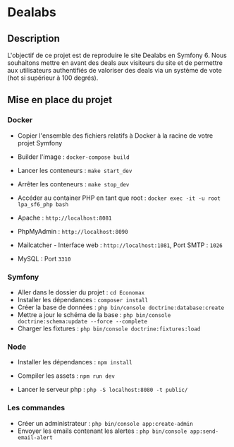 # Dealabs

## Description

L'objectif de ce projet est de reproduire le site Dealabs en Symfony 6. Nous souhaitons mettre en avant des deals aux visiteurs du site et de permettre aux utilisateurs authentifiés de valoriser des deals via un système de vote (hot si supérieur à 100
degrés).

## Mise en place du projet


### Docker
*  Copier l'ensemble des fichiers relatifs à Docker à la racine de votre projet Symfony

*  Builder l'image : `docker-compose build`
*  Lancer les conteneurs : `make start_dev`
*  Arrêter les conteneurs : `make stop_dev`
*  Accéder au container PHP en tant que root : `docker exec -it -u root lpa_sf6_php bash`

*  Apache : `http://localhost:8081`
*  PhpMyAdmin : `http://localhost:8090`
*  Mailcatcher - Interface web : `http://localhost:1081`, Port SMTP : `1026`
*  MySQL : Port `3310`

### Symfony
* Aller dans le dossier du projet : `cd Economax`
* Installer les dépendances : `composer install`
* Créer la base de données : `php bin/console doctrine:database:create`
* Mettre a jour le schéma de la base : `php bin/console doctrine:schema:update --force --complete`
* Charger les fixtures : `php bin/console doctrine:fixtures:load`

### Node
* Installer les dépendances : `npm install`
* Compiler les assets : `npm run dev`

* Lancer le serveur php : `php -S localhost:8080 -t public/`

### Les commandes
* Créer un administrateur : `php bin/console app:create-admin`
* Envoyer les emails contenant les alertes : `php bin/console app:send-email-alert`
